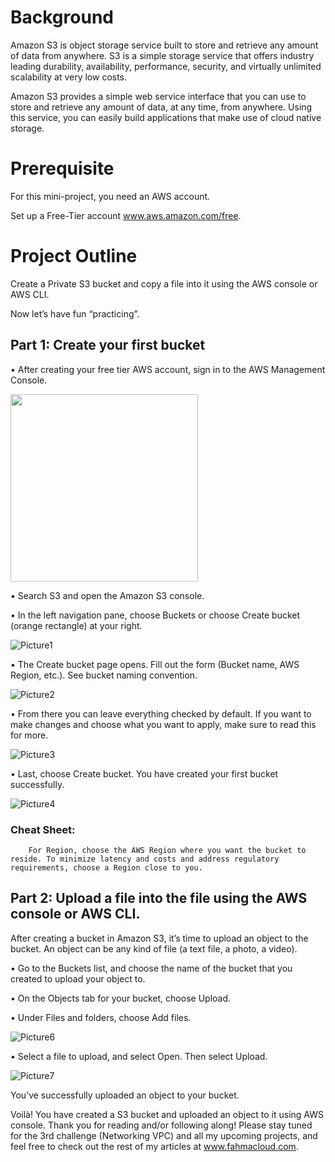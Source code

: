 # Background

Amazon S3 is object storage service built to store and retrieve any amount of data from anywhere. S3 is a simple storage service that offers industry leading durability, availability, performance, security, and virtually unlimited scalability at very low costs.

Amazon S3 provides a simple web service interface that you can use to store and retrieve any amount of data, at any time, from anywhere. Using this service, you can easily build applications that make use of cloud native storage.

# Prerequisite

For this mini-project, you need an AWS account. 

Set up a Free-Tier account www.aws.amazon.com/free.

# Project Outline

Create a Private S3 bucket and copy a file into it using the AWS console or AWS CLI.

Now let’s have fun “practicing”.

## Part 1: Create your first bucket

•	After creating your free tier AWS account, sign in to the AWS Management Console.

<img src="https://github.com/djcloudking/aws-skills-challenges/assets/122766532/faeda2bc-735b-469e-9f8a-75f9703f3bc8" width="300" >

•	Search S3 and open the Amazon S3 console.

•	In the left navigation pane, choose Buckets or choose Create bucket (orange rectangle) at your right.

 ![Picture1](https://github.com/djcloudking/aws-skills-challenges/assets/122766532/d3dbe427-6d5f-48a8-beba-15b65a2ef2ae)

•	The Create bucket page opens. Fill out the form (Bucket name, AWS Region, etc.). See bucket naming convention.

 ![Picture2](https://github.com/djcloudking/aws-skills-challenges/assets/122766532/ba94cfdf-2684-4c74-b01c-be237e2919f6)

•	From there you can leave everything checked by default. If you want to make changes and choose what you want to apply, make sure to read this for more.

![Picture3](https://github.com/djcloudking/aws-skills-challenges/assets/122766532/72c93444-24ad-4e70-91f0-6351a296849d)
 
•	Last, choose Create bucket. You have created your first bucket successfully.

![Picture4](https://github.com/djcloudking/aws-skills-challenges/assets/122766532/22f1b7ec-ebd8-4c89-82a1-9b215331657d)

###     Cheat Sheet: 

        For Region, choose the AWS Region where you want the bucket to reside. To minimize latency and costs and address regulatory requirements, choose a Region close to you.

 
## Part 2: Upload a file into the file using the AWS console or AWS CLI.

After creating a bucket in Amazon S3, it’s time to upload an object to the bucket. An object can be any kind of file (a text file, a photo, a video).

•	Go to the Buckets list, and choose the name of the bucket that you created to upload your object to.

•	On the Objects tab for your bucket, choose Upload.

•	Under Files and folders, choose Add files.

![Picture6](https://github.com/djcloudking/aws-skills-challenges/assets/122766532/2bcc5c97-2a93-48b6-a0ca-7a30ffb90de9)

 
•	Select a file to upload, and select Open. Then select Upload.

![Picture7](https://github.com/djcloudking/aws-skills-challenges/assets/122766532/69a1c069-c6c0-4847-b3ca-71235d6535c1)

You’ve successfully uploaded an object to your bucket.

 
Voilà! You have created a S3 bucket and uploaded an object to it using AWS console.
Thank you for reading and/or following along! Please stay tuned for the 3rd challenge (Networking VPC) and all my upcoming projects, and feel free to check out the rest of my articles at www.fahmacloud.com.

